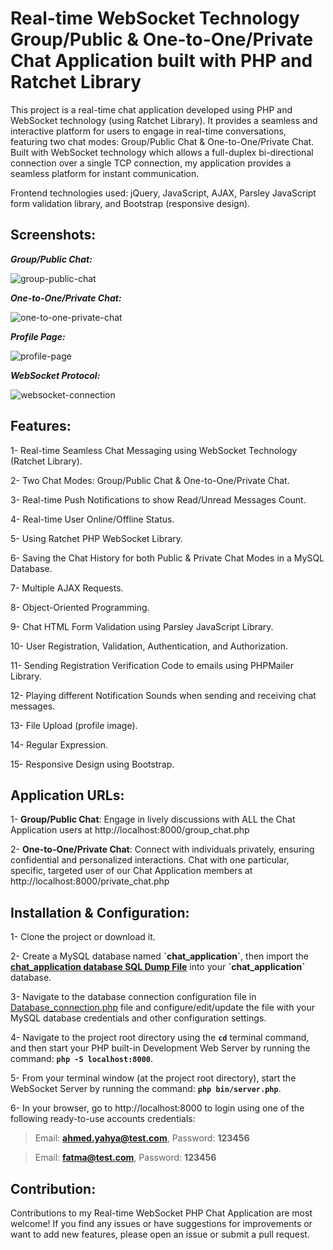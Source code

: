 # Real-time WebSocket Technology Group/Public & One-to-One/Private Chat Application built with PHP and Ratchet Library
This project is a real-time chat application developed using PHP and WebSocket technology (using Ratchet Library). It provides a seamless and interactive platform for users to engage in real-time conversations, featuring two chat modes: Group/Public Chat & One-to-One/Private Chat. Built with WebSocket technology which allows a full-duplex bi-directional connection over a single TCP connection, my application provides a seamless platform for instant communication.

Frontend technologies used: jQuery, JavaScript, AJAX, Parsley JavaScript form validation library, and Bootstrap (responsive design).

## Screenshots:

***Group/Public Chat:***

![group-public-chat](https://github.com/AhmedYahyaE/realtime-websocket-php-chat-application/assets/118033266/29181d84-a56f-4e29-a793-b41e470d9533)

***One-to-One/Private Chat:***

![one-to-one-private-chat](https://github.com/AhmedYahyaE/realtime-websocket-php-chat-application/assets/118033266/cd0c52ca-1a42-4e38-8253-1a1c78a6908e)

***Profile Page:***

![profile-page](https://github.com/AhmedYahyaE/realtime-websocket-php-chat-application/assets/118033266/d74fc7ab-16a7-435e-8707-8008a1e9cb78)

***WebSocket Protocol:***

![websocket-connection](https://github.com/AhmedYahyaE/realtime-websocket-php-chat-application/assets/118033266/62bc916c-f6e9-4dfd-a322-3fba92fc4d01)

## Features:
1- Real-time Seamless Chat Messaging using WebSocket Technology (Ratchet Library).

2- Two Chat Modes: Group/Public Chat & One-to-One/Private Chat.

3- Real-time Push Notifications to show Read/Unread Messages Count.

4- Real-time User Online/Offline Status.

5- Using Ratchet PHP WebSocket Library.

6- Saving the Chat History for both Public & Private Chat Modes in a MySQL Database.

7- Multiple AJAX Requests.

8- Object-Oriented Programming.

9- Chat HTML Form Validation using Parsley JavaScript Library.

10- User Registration, Validation, Authentication, and Authorization.

11- Sending Registration Verification Code to emails using PHPMailer Library.

12- Playing different Notification Sounds when sending and receiving chat messages.

13- File Upload (profile image).

14- Regular Expression.

15- Responsive Design using Bootstrap.

## Application URLs:
1- **Group/Public Chat**: Engage in lively discussions with ALL the Chat Application users at http://localhost:8000/group_chat.php

2- **One-to-One/Private Chat**: Connect with individuals privately, ensuring confidential and personalized interactions. Chat with one particular, specific, targeted user of our Chat Application members at http://localhost:8000/private_chat.php

## Installation & Configuration:
1- Clone the project or download it.

2- Create a MySQL database named **\`chat_application\`**, then import the **[chat_application database SQL Dump File](<Database - chat_application/chat_application database - SQL Dump File - phpMyAdmin Export.sql>)** into your **\`chat_application\`** database.

3- Navigate to the database connection configuration file in [Database_connection.php](database/Database_connection.php) file and configure/edit/update the file with your MySQL database credentials and other configuration settings.

4- Navigate to the project root directory using the **`cd`** terminal command, and then start your PHP built-in Development Web Server by running the command: **`php -S localhost:8000`**.

5- From your terminal window (at the project root directory), start the WebSocket Server by running the command: **`php bin/server.php`**.

6- In your browser, go to http://localhost:8000 to login using one of the following ready-to-use accounts credentials:

> Email: **ahmed.yahya@test.com**, Password: **123456**

> Email: **fatma@test.com**, Password: **123456**

## Contribution:
Contributions to my Real-time WebSocket PHP Chat Application are most welcome! If you find any issues or have suggestions for improvements or want to add new features, please open an issue or submit a pull request.
